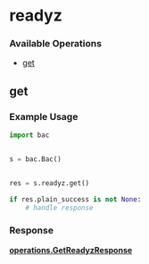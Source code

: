 # readyz

### Available Operations

* [get](#get)

## get

### Example Usage

```python
import bac


s = bac.Bac()


res = s.readyz.get()

if res.plain_success is not None:
    # handle response
```


### Response

**[operations.GetReadyzResponse](../../models/operations/getreadyzresponse.md)**

